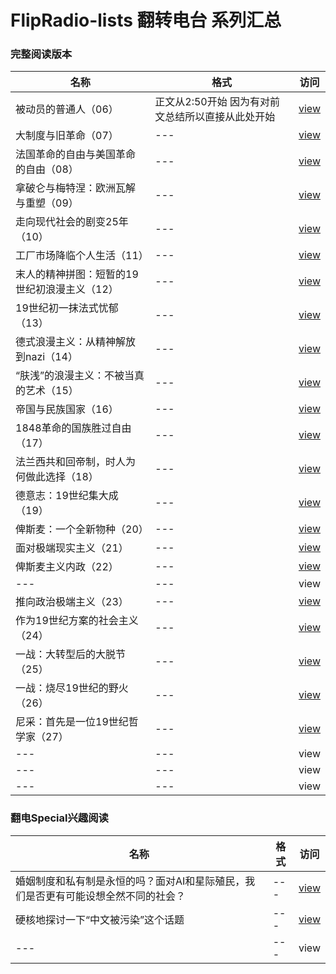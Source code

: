 # FlipRadio-lists 翻转电台 系列汇总

### 完整阅读版本

| 名称 | 格式 |访问|
| --- | --- | --- |
| 被动员的普通人（06） | 正文从2:50开始 因为有对前文总结所以直接从此处开始 | [view](https://www.podbean.com/media/share/dir-7h3mh-18c65af8) |
| 大制度与旧革命（07） | --- | [view](https://www.podbean.com/media/share/dir-frc5a-190da5b4) |
| 法国革命的自由与美国革命的自由（08） | --- | [view](https://www.podbean.com/media/share/dir-e6mfr-192de814) |
| 拿破仑与梅特涅：欧洲瓦解与重塑（09） | --- | [view](https://www.podbean.com/media/share/dir-2zuna-197b98ba) |
| 走向现代社会的剧变25年（10） | --- | [view](https://www.podbean.com/media/share/dir-dk67t-19a34c37) |
| 工厂市场降临个人生活（11） | --- | [view](https://www.podbean.com/media/share/dir-ikm5a-19f72f4e) |
| 末人的精神拼图：短暂的19世纪初浪漫主义（12） | --- | [view](https://www.podbean.com/media/share/dir-44e9r-1a668ef5) |
| 19世纪初一抹法式忧郁（13） | --- | [view](https://www.podbean.com/media/share/dir-5jdp2-1a8168cf) |
| 德式浪漫主义：从精神解放到nazi（14） | --- | [view](https://www.podbean.com/media/share/dir-66ij3-1ae51f2c) |
| “肤浅”的浪漫主义：不被当真的艺术（15） | --- | [view](https://www.podbean.com/media/share/dir-vhws9-1b82f83c) |
| 帝国与民族国家（16） | --- | [view](https://www.podbean.com/media/share/dir-6ga7b-1bbdd4e7) |
| 1848革命的国族胜过自由（17） | --- | [view](https://www.podbean.com/media/share/dir-de6m3-1c3ba010) |
| 法兰西共和回帝制，时人为何做此选择（18） | --- | [view](https://www.podbean.com/media/share/dir-y8p7d-1c917b2b) |
| 德意志：19世纪集大成（19） | --- | [view](https://www.podbean.com/media/share/dir-we6ep-1ce5d5d1) |
| 俾斯麦：一个全新物种（20） | --- | [view](https://www.podbean.com/media/share/dir-4auqa-1d179e11) |
| 面对极端现实主义（21） | --- | [view](https://www.podbean.com/media/share/dir-7fafr-1d5d3454) |
| 俾斯麦主义内政（22） | --- | [view](https://www.podbean.com/media/share/dir-9pqpa-1e209b0c) |
| --- | --- | view |
| 推向政治极端主义（23） | --- | [view](https://www.podbean.com/media/share/dir-wpgpm-1e3cc786) |
| 作为19世纪方案的社会主义（24） | --- | [view](https://www.podbean.com/media/share/dir-xexwi-1eadc96e) |
| 一战：大转型后的大脱节（25） | --- | [view](https://www.podbean.com/media/share/dir-ybb7e-1ee785a2) |
| 一战：烧尽19世纪的野火（26） | --- | [view](https://www.podbean.com/media/share/dir-zvy9y-1f59ee16) |
| 尼采：首先是一位19世纪哲学家（27） | --- | [view](https://www.podbean.com/media/share/dir-ejecg-1fad9a65) |
| --- | --- | view |
| --- | --- | view |
| --- | --- | view |


### 翻电Special兴趣阅读

| 名称 | 格式 |访问|
| --- | --- | --- |
| 婚姻制度和私有制是永恒的吗？面对AI和星际殖民，我们是否更有可能设想全然不同的社会？ | --- | [view](https://www.podbean.com/media/share/dir-gjqba-1964bd7c) |
| 硬核地探讨一下“中文被污染”这个话题 | --- | [view](https://www.podbean.com/media/share/dir-si9vv-1cbeedbe) |
| --- | --- | view |
